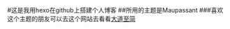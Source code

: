 #这是我用hexo在github上搭建个人博客
##所用的主题是Maupassant
###喜欢这个主题的朋友可以去这个网站去看看[大道至简](https://www.haomwei.com/technology/maupassant-hexo.html)